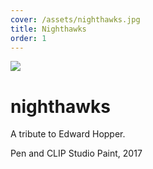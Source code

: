 ```yaml
---
cover: /assets/nighthawks.jpg
title: Nighthawks
order: 1
---
```

![](https://mir-s3-cdn-cf.behance.net/project_modules/1400/4e748f61469217.5a6fc7ce4699f.jpg)

# nighthawks

A tribute to Edward Hopper.

Pen and CLIP Studio Paint, 2017
